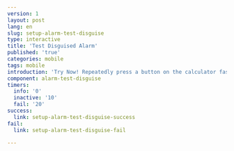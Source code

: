 ```yaml
---
version: 1
layout: post
lang: en
slug: setup-alarm-test-disguise
type: interactive
title: 'Test Disguised Alarm'
published: 'true'
categories: mobile
tags: mobile
introduction: 'Try Now! Repeatedly press a button on the calculator fast until you feel a vibration.'
component: alarm-test-disguise
timers:
  info: '0'
  inactive: '10'
  fail: '20'
success:
  link: setup-alarm-test-disguise-success
fail:
  link: setup-alarm-test-disguise-fail

---
```


